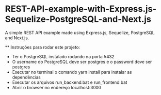 # REST-API-example-with-Express.js-Sequelize-PostgreSQL-and-Next.js
A simple REST API example made using Express.js, Sequelize, PostgreSQL and Next.js.

** Instruções para rodar este projeto:
- Ter o PostgreSQL instalado rodando na porta 5432
- O username do PostgreSQL deve ser postgres e o password deve ser postgres
- Executar no terminal o comando yarn install para instalar as dependências
- Executar os arquivos run_backend.bat e run_frontend.bat
- Abrir o browser no endereço localhost:3000
